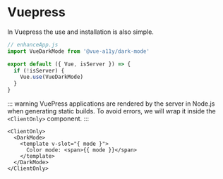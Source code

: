 # Vuepress

In Vuepress the use and installation is also simple.

```javascript
// enhanceApp.js
import VueDarkMode from '@vue-a11y/dark-mode'

export default ({ Vue, isServer }) => {
  if (!isServer) {
    Vue.use(VueDarkMode)
  }
}
```

::: warning
VuePress applications are rendered by the server in Node.js when generating static builds. To avoid errors, we will wrap it inside the `<ClientOnly>` component.
:::


```vue
<ClientOnly>
  <DarkMode>
    <template v-slot="{ mode }">
      Color mode: <span>{{ mode }}</span>
    </template>
  </DarkMode>
</ClientOnly>
```